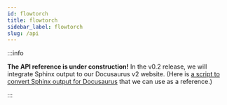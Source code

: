 ```yaml
---
id: flowtorch
title: flowtorch
sidebar_label: flowtorch
slug: /api
---
```


:::info

**The API reference is under construction!** In the v0.2 release, we will integrate Sphinx output to our Docusaurus v2 website. (Here is [a script to convert Sphinx output for Docusaurus](https://github.com/jbesomi/texthero/blob/master/docs/to_docusaurus.py) that we can use as a reference.)

:::